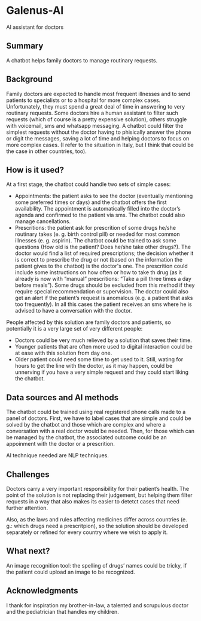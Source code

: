 # Galenus-AI

AI assistant for doctors


## Summary

A chatbot helps family doctors to manage routinary requests.


## Background

Family doctors are expected to handle most frequent illnesses and to send patients to specialists or to a hospital for more complex cases. 
Unfortunately, they must spend a great deal of time in answering to very routinary requests. Some doctors hire a human assistant to filter such requests (which of course is a pretty expensive solution), others struggle with voicemail, sms and whatsapp messaging. 
A chatbot could filter the simplest requests without the doctor having to phisically answer the phone or digit the messages, saving a lot of time and helping doctors to focus on more complex cases. 
(I refer to the situation in Italy, but I think that could be the case in other countries, too).


## How is it used?

At a first stage, the chatbot could handle two sets of simple cases:
* Appointments: the patient asks to see the doctor (eventually mentioning some preferred times or days) and the chatbot offers the first availability.
The appointment is automatically filled into the doctor’s agenda and confirmed to the patient via sms. The chatbot could also manage cancellations.
* Prescritions: the patient ask for prescrition of some drugs he/she routinary takes (e. g. birth control pill) or needed for most common illnesses (e. g. aspirin). The chatbot could be trained to ask some questions (How old is the patient? Does he/she take other drugs?). The doctor would find a list of required prescriptions; the decision whether it is correct to prescribe the drug or not (based on the information the patient gives to the chatbot) is the doctor's one. The prescrition could include some instructions on how often or how to take th drug (as it already is now with “manual” prescritions: “Take a pill three times a day before meals”). Some drugs should be excluded from this method if they require special recommendation or supervision. The doctor could also get an alert if the patient’s request is anomalous (e.g. a patient that asks too frequently). In all this cases the patient receives an sms where he is advised to have a conversation with the doctor.

People affected by this solution are family doctors and patients, so potentially it is a very large set of very different people:
* Doctors could be very much relieved by a solution that saves their time. 
* Younger patients that are often more used to digital interaction could be at ease with this solution from day one. 
* Older patient could need some time to get used to it. Still, wating for hours to get the line with the doctor, as it may happen, could be unnerving if you have a very simple request and they could start liking the chatbot.



## Data sources and AI methods

The chatbot could be trained using real registered phone calls made to a panel of doctors. First, we have to label cases that are simple and could be solved by the chatbot and those which are complex and where a conversation with a real doctor would be needed. Then, for those which can be managed by the chatbot, the associated outcome could be an appoinment with the doctor or a prescrition. 

AI technique needed are NLP techniques.


## Challenges

Doctors carry a very important responsibility for their patient’s health. The point of the solution is not replacing their judgement, but helping them filter requests in a way that also makes its easier to detetct cases that need further attention. 

Also, as the laws and rules affecting medicines differ across countries (e. g.: which drugs need a prescritpion), so the solution should be developed separately or refined for every country where we wish to apply it.


## What next?

An image recognition tool: the spelling of drugs’ names could be tricky, if the patient could upload an image to be recognized.


## Acknowledgments

I thank for inspiration my brother-in-law, a talented and scrupulous doctor and the pediatrician that handles my children. 
